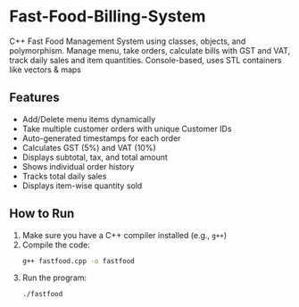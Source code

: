 # Fast-Food-Billing-System
C++ Fast Food Management System using classes, objects, and polymorphism. Manage menu, take orders, calculate bills with GST and VAT, track daily sales and item quantities. Console-based, uses STL containers like vectors &amp; maps


##  Features

- Add/Delete menu items dynamically
- Take multiple customer orders with unique Customer IDs
- Auto-generated timestamps for each order
- Calculates GST (5%) and VAT (10%)
- Displays subtotal, tax, and total amount
- Shows individual order history
- Tracks total daily sales
- Displays item-wise quantity sold

##  How to Run

1. Make sure you have a C++ compiler installed (e.g., `g++`)
2. Compile the code:
   ```bash
   g++ fastfood.cpp -o fastfood
3. Run the program:
   ```bash
   ./fastfood 

